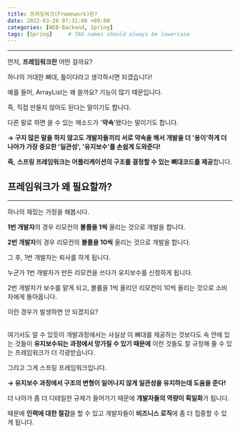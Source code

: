```yaml
---
title: 프레임워크(Framework)란?
date: 2022-03-28 07:31:00 +09:00 
categories: [WEB-Backend, Spring] 
tags: [Spring]     # TAG names should always be lowercase
---
```


---

먼저, **프레임워크란** 어떤 걸까요?

하나의 거대한 뼈대, 틀이다라고 생각하시면 되겠습니다!

예를 들어, ArrayList는 왜 쓸까요? 기능이 많기 때문입니다.

즉, 직접 만들지 않아도 된다는 말이기도 합니다.

다른 말로 하면 쓸 수 있는 메소드가 '**약속**'됐다는 말이기도 합니다.

**→ 구지 많은 말을 하지 않고도 개발자들끼리 서로 약속을 해서 개발을 더 '용이'하게 더 나아가 가장 중요한 '일관성', '유지보수'를 손쉽게 도와준다!**

**즉,** **스프링 프레임워크는 어플리케이션의 구조를 결정할 수 있는 뼈대코드를 제공**합니다.
<br>

## 프레임워크가 왜 필요할까?

---

하나의 재밌는 가정을 해봅시다.

**1번 개발자**의 경우 리모컨의 **볼륨을 1씩** 올리는 것으로 개발을 합니다.

**2번 개발자**의 경우 리모컨의 **볼륨을 10씩** 올리는 것으로 개발을 합니다.

그 후, 1번 개발자는 퇴사를 하게 됩니다.

누군가 1번 개발자가 만든 리모컨을 쓰다가 유지보수를 신청하게 됩니다.

2번 개발자가 보수를 맡게 되고, 볼륨을 1씩 올리던 리모컨이 10씩 올리는 것으로 소비자에게 돌아옵니다.

이런 경우가 발생하면 안 되겠지요?
<br>
<br>

여기서도 알 수 있듯이 개발과정에서는 사실상 이 뼈대를 제공하는 것보다도 속 안에 있는 것들이 **유지보수되는 과정에서 망가질 수 있기 때문에** 이런 것들도 잘 규정해 줄 수 있는 프레임워크가 더 각광받습니다.

그리고 그게 스프링 프레임워크입니다.

**→ 유지보수 과정에서 구조의 변형이 일어나지 않게 일관성을 유지하는데 도움을 준다!**

더 나아가 좀 더 디테일한 규제가 들어가기 때문에 **개발자들의 역량이 획일화**가 됩니다.

때문에 **인력에 대한 절감**을 할 수 있고 개발자들이 **비즈니스 로직**에 좀 더 집중할 수 있게 됩니다.